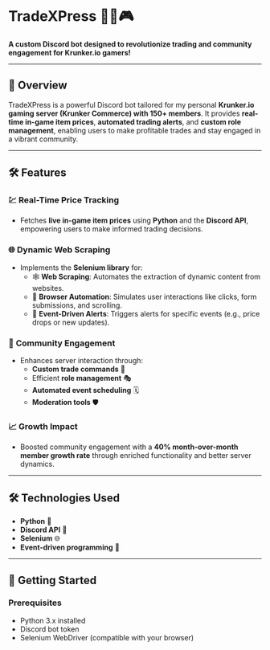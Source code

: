 # **TradeXPress** 🤖💱🎮  

**A custom Discord bot designed to revolutionize trading and community engagement for Krunker.io gamers!**

---

## 🚀 **Overview**
TradeXPress is a powerful Discord bot tailored for my personal **Krunker.io gaming server (Krunker Commerce) with 150+ members**. It provides **real-time in-game item prices**, **automated trading alerts**, and **custom role management**, enabling users to make profitable trades and stay engaged in a vibrant community.

---

## 🛠️ **Features**
### 💹 **Real-Time Price Tracking**
- Fetches **live in-game item prices** using **Python** and the **Discord API**, empowering users to make informed trading decisions.

### 🌐 **Dynamic Web Scraping**
- Implements the **Selenium library** for:
  - 🕸️ **Web Scraping**: Automates the extraction of dynamic content from websites.
  - 🔄 **Browser Automation**: Simulates user interactions like clicks, form submissions, and scrolling.
  - 🚀 **Event-Driven Alerts**: Triggers alerts for specific events (e.g., price drops or new updates).

### 📅 **Community Engagement**
- Enhances server interaction through:
  - **Custom trade commands** 💬  
  - Efficient **role management** 🎭  
  - **Automated event scheduling** 🗓️  
  - **Moderation tools** 🛡️  

### 📈 **Growth Impact**
- Boosted community engagement with a **40% month-over-month member growth rate** through enriched functionality and better server dynamics.

---

## 🛠️ **Technologies Used**
- **Python** 🐍  
- **Discord API** 💬  
- **Selenium** 🌐  
- **Event-driven programming** 🔄  

---

## 🔧 **Getting Started**
### Prerequisites
- Python 3.x installed  
- Discord bot token  
- Selenium WebDriver (compatible with your browser) 
